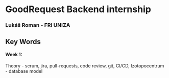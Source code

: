 # GoodRequest Backend internship

### Lukáš Roman - FRI UNIZA

## Key Words
#### Week 1: 
Theory - scrum, jira, pull-requests, code review, git, CI/CD, Izotopocentrum - database model